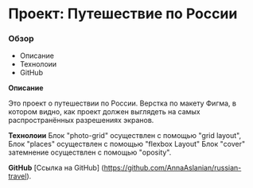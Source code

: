 # Проект: Путешествие по России

### Обзор
* Описание
* Технолоии
* GitHub

**Описание**

Это проект о путешествии по России.
Верстка по макету Фигма, в котором видно, как проект должен выглядеть на самых распространённых разрешениях экранов.


**Технолоии**
Блок "photo-grid" осуществлен с помощью "grid layout",
Блок "places" осуществлен с помощью "flexbox Layout"
Блок "cover" затемнение осуществлен с помощью "oposity".


**GitHub**
[Ссылка на GitHub] (https://github.com/AnnaAslanian/russian-travel).



